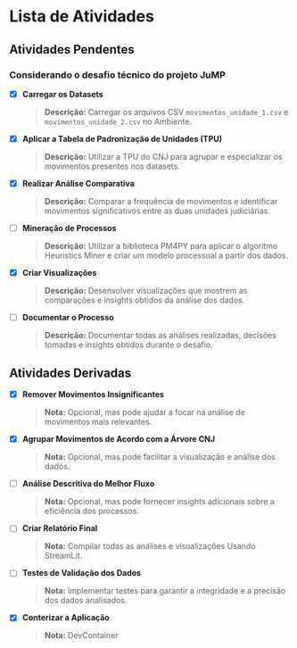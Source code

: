 # Lista de Atividades 

## Atividades Pendentes

### Considerando o desafio técnico do projeto JuMP

- [X] **Carregar os Datasets**  
  > **Descrição:** Carregar os arquivos CSV `movimentos_unidade_1.csv` e `movimentos_unidade_2.csv` no Ambiente.

- [X] **Aplicar a Tabela de Padronização de Unidades (TPU)**  
  > **Descrição:** Utilizar a TPU do CNJ para agrupar e especializar os movimentos presentes nos datasets.

- [X] **Realizar Análise Comparativa**  
  > **Descrição:** Comparar a frequência de movimentos e identificar movimentos significativos entre as duas unidades judiciárias.

- [ ] **Mineração de Processos**  
  > **Descrição:** Utilizar a biblioteca PM4PY para aplicar o algoritmo Heuristics Miner e criar um modelo processual a partir dos dados.

- [X] **Criar Visualizações**  
  > **Descrição:** Desenvolver visualizações que mostrem as comparações e insights obtidos da análise dos dados.

- [ ] **Documentar o Processo**  
  > **Descrição:** Documentar todas as análises realizadas, decisões tomadas e insights obtidos durante o desafio.


## Atividades Derivadas

- [X] **Remover Movimentos Insignificantes**  
  > **Nota:** Opcional, mas pode ajudar a focar na análise de movimentos mais relevantes.

- [X] **Agrupar Movimentos de Acordo com a Árvore CNJ**  
  > **Nota:** Opcional, mas pode facilitar a visualização e análise dos dados.

- [ ] **Análise Descritiva do Melhor Fluxo**  
  > **Nota:** Opcional, mas pode fornecer insights adicionais sobre a eficiência dos processos.

- [ ] **Criar Relatório Final**  
  > **Nota:** Compilar todas as análises e visualizações Usando StreamLit.

- [ ] **Testes de Validação dos Dados**  
  > **Nota:** Implementar testes para garantir a integridade e a precisão dos dados analisados.

- [X] **Conterizar a Aplicação**  
  > **Nota:** DevContainer